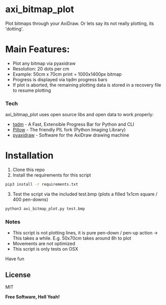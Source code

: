 # axi_bitmap_plot
Plot bitmaps through your AxiDraw. Or lets say its not really plotting, its 'dotting'.

# Main Features:

  - Plot any bitmap via pyaxidraw
  - Resolution: 20 dots per cm
  - Example: 50cm x 70cm print = 1000x1400px bitmap
  - Progress is displayed via tqdm progress bars
  - If plot is aborted, the remaining plotting data is stored in a recovery file to resume plotting

### Tech

axi_bitmap_plot uses open source libs and open data to work properly:

* [tqdm](https://github.com/tqdm/tqdm) - A Fast, Extensible Progress Bar for Python and CLI
* [Pillow](https://github.com/python-pillow/Pillow) - The friendly PIL fork (Python Imaging Library)
* [pyaxidraw](https://github.com/evil-mad/axidraw) - Software for the AxiDraw drawing machine

# Installation
1) Clone this repo
2) Install the requirements for this script
```sh
pip3 install -r requirements.txt
```
3) Test the script via the included test.bmp (plots a filled 1x1cm square / 400 pen-downs)
```sh
python3 axi_bitmap_plot.py test.bmp
```

### Notes

 * This script is not plotting lines, it is pure pen-down / pen-up action -> This takes a while. E.g. 50x70cm takes around 8h to plot
 * Movements are not optimized
 * This script is only tests on OSX



Have fun 

License
----

MIT

**Free Software, Hell Yeah!**
